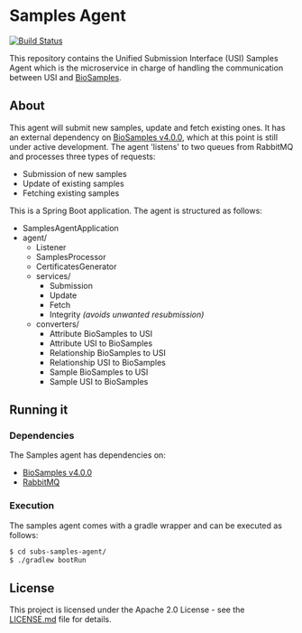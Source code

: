 # Samples Agent

[![Build Status](https://travis-ci.org/EMBL-EBI-SUBS/subs-samples-agent.svg?branch=master)]([https://travis-ci.org/EMBL-EBI-SUBS/subs-samples-agent])

This repository contains the Unified Submission Interface (USI) Samples Agent which is the microservice in charge of handling the communication between USI and [BioSamples](https://www.ebi.ac.uk/biosamples/).

## About 
This agent will submit new samples, update and fetch existing ones. It has an external dependency on [BioSamples v4.0.0](https://github.com/EBIBioSamples/biosamples-v4), 
which at this point is still under active development. The agent 'listens' to two queues from RabbitMQ and processes  three types of requests:
- Submission of new samples
- Update of existing samples
- Fetching existing samples

This is a Spring Boot application. The agent is structured as follows:

- SamplesAgentApplication
- agent/
  - Listener
  - SamplesProcessor
  - CertificatesGenerator
  - services/
    - Submission
    - Update
    - Fetch
    - Integrity _(avoids unwanted resubmission)_
  - converters/
    - Attribute BioSamples to USI
    - Attribute USI to BioSamples
    - Relationship BioSamples to USI
    - Relationship USI to BioSamples
    - Sample BioSamples to USI
    - Sample USI to BioSamples
    
## Running it
### Dependencies
The Samples agent has dependencies on:
- [BioSamples v4.0.0](https://github.com/EBIBioSamples/biosamples-v4)
- [RabbitMQ](https://www.rabbitmq.com/)

### Execution
The samples agent comes with a gradle wrapper and can be executed as follows:
```bash
$ cd subs-samples-agent/
$ ./gradlew bootRun
```

## License
This project is licensed under the Apache 2.0 License - see the [LICENSE.md](LICENSE.md) file for details.
